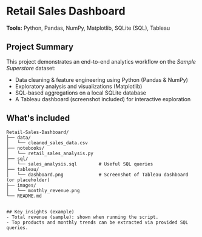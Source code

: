 # Retail Sales Dashboard

**Tools:** Python, Pandas, NumPy, Matplotlib, SQLite (SQL), Tableau

## Project Summary
This project demonstrates an end-to-end analytics workflow on the *Sample Superstore* dataset:
- Data cleaning & feature engineering using Python (Pandas & NumPy)
- Exploratory analysis and visualizations (Matplotlib)
- SQL-based aggregations on a local SQLite database
- A Tableau dashboard (screenshot included) for interactive exploration

## What's included
```
Retail-Sales-Dashboard/
├── data/
│   └── cleaned_sales_data.csv   
├── notebooks/
│   └── retail_sales_analysis.py  
├── sql/
│   └── sales_analysis.sql        # Useful SQL queries
├── tableau/
│   └── dashboard.png             # Screenshot of Tableau dashboard (or placeholder)
├── images/
│   └── monthly_revenue.png      
└── README.md


## Key insights (example)
- Total revenue (sample): shown when running the script.
- Top products and monthly trends can be extracted via provided SQL queries.



